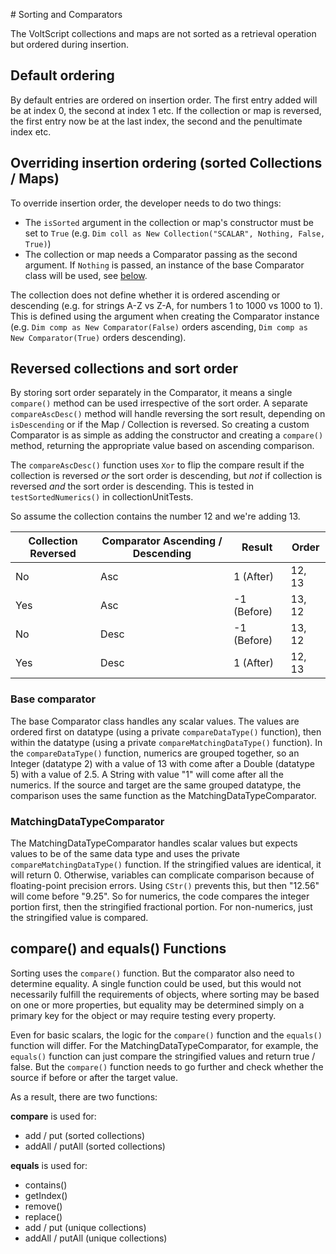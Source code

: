 # Sorting and Comparators

The VoltScript collections and maps are not sorted as a retrieval operation but ordered during insertion.

## Default ordering

By default entries are ordered on insertion order. The first entry added will be at index 0, the second at index 1 etc. If the collection or map is reversed, the first entry now be at the last index, the second and the penultimate index etc.

## Overriding insertion ordering (sorted Collections / Maps)

To override insertion order, the developer needs to do two things:

- The `isSorted` argument in the collection or map's constructor must be set to `True` (e.g. `Dim coll as New Collection("SCALAR", Nothing, False, True)`) 
- The collection or map needs a Comparator passing as the second argument. If `Nothing` is passed, an instance of the base Comparator class will be used, see [below](#base-comparator).

The collection does not define whether it is ordered ascending or descending (e.g. for strings A-Z vs Z-A, for numbers 1 to 1000 vs 1000 to 1). This is defined using the argument when creating the Comparator instance (e.g. `Dim comp as New Comparator(False)` orders ascending, `Dim comp as New Comparator(True)` orders descending).

## Reversed collections and sort order

By storing sort order separately in the Comparator, it means a single `compare()` method can be used irrespective of the sort order. A separate `compareAscDesc()` method will handle reversing the sort result, depending on `isDescending` or if the Map / Collection is reversed. So creating a custom Comparator is as simple as adding the constructor and creating a `compare()` method, returning the appropriate value based on ascending comparison.

The `compareAscDesc()` function uses `Xor` to flip the compare result if the collection is reversed _or_ the sort order is descending, but _not_ if collection is reversed _and_ the sort order is descending. This is tested in `testSortedNumerics()` in collectionUnitTests.

So assume the collection contains the number 12 and we're adding 13.

| Collection Reversed | Comparator Ascending / Descending | Result | Order |
|---------------------|-----------------------------------|--------|-------|
| No  | Asc  | 1 (After)   | 12, 13 |
| Yes | Asc  | -1 (Before) | 13, 12 |
| No  | Desc | -1 (Before) | 13, 12 |
| Yes | Desc | 1 (After)   | 12, 13 |

### Base comparator

The base Comparator class handles any scalar values. The values are ordered first on datatype (using a private `compareDataType()` function), then within the datatype (using a private `compareMatchingDataType()` function). In the `compareDataType()` function, numerics are grouped together, so an Integer (datatype 2) with a value of 13 with come after a Double (datatype 5) with a value of 2.5. A String with value "1" will come after all the numerics. If the source and target are the same grouped datatype, the comparison uses the same function as the MatchingDataTypeComparator.

### MatchingDataTypeComparator

The MatchingDataTypeComparator handles scalar values but expects values to be of the same data type and uses the private `compareMatchingDataType()` function. If the stringified values are identical, it will return 0. Otherwise, variables can complicate comparison because of floating-point precision errors. Using `CStr()` prevents this, but then "12.56" will come before "9.25". So for numerics, the code compares the integer portion first, then the stringified fractional portion. For non-numerics, just the stringified value is compared.

## compare() and equals() Functions

Sorting uses the `compare()` function. But the comparator also need to determine equality. A single function could be used, but this would not necessarily fulfill the requirements of objects, where sorting may be based on one or more properties, but equality may be determined simply on a primary key for the object or may require testing every property.

Even for basic scalars, the logic for the `compare()` function and the `equals()` function will differ. For the MatchingDataTypeComparator, for example, the `equals()` function can just compare the stringified values and return true / false. But the `compare()` function needs to go further and check whether the source if before or after the target value.

As a result, there are two functions:

**compare** is used for:

- add / put (sorted collections)
- addAll / putAll (sorted collections)

**equals** is used for:

- contains()
- getIndex()
- remove()
- replace()
- add / put (unique collections)
- addAll / putAll (unique collections)
